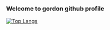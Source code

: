 ### Welcome to gordon github profile
[![Top Langs](https://github-readme-stats.vercel.app/api/top-langs/?username=gordonnchy)](https://github.com/anuraghazra/github-readme-stats)
